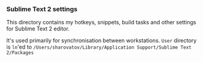 ### Sublime Text 2 settings

This directory contains my hotkeys, snippets, build tasks and other settings for Sublime Text 2 editor.

It's used primarily for synchronisation between workstations. `User` directory is `ln`'ed to `/Users/sharovatov/Library/Application Support/Sublime Text 2/Packages`